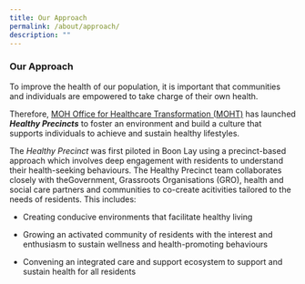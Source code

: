 ```yaml
---
title: Our Approach
permalink: /about/approach/
description: ""
---
```

### **Our Approach**

To improve the health of our population, it is important that communities and individuals are empowered to take charge of their own health.

Therefore, [MOH Office for Healthcare Transformation (MOHT)](https://moht.com.sg/)&nbsp;has launched ***Healthy Precincts*** to foster an environment and build a culture that supports individuals to achieve and sustain healthy lifestyles.  

The *Healthy Precinct* was first piloted in Boon Lay using a precinct-based approach which involves deep engagement with residents to understand their health-seeking behaviours. The Healthy Precinct team collaborates closely with theGovernment, Grassroots Organisations (GRO), health and social care partners and communities to co-create acitivities tailored to the needs of residents. This includes:  

*   Creating conducive&nbsp;environments&nbsp;that facilitate healthy living  
    
*   Growing an&nbsp;activated community&nbsp;of residents with the interest and enthusiasm to sustain wellness and health-promoting behaviours  
    
*   Convening an&nbsp;integrated care and support ecosystem&nbsp;to support and sustain health for all residents  